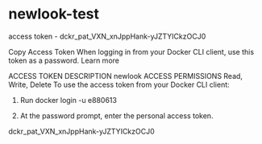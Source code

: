 # newlook-test

access token - dckr_pat_VXN_xnJppHank-yJZTYICkzOCJ0


Copy Access Token
When logging in from your Docker CLI client, use this token as a password. Learn more

ACCESS TOKEN DESCRIPTION
newlook
ACCESS PERMISSIONS
Read, Write, Delete
To use the access token from your Docker CLI client:

1. Run docker login -u e880613

2. At the password prompt, enter the personal access token.

dckr_pat_VXN_xnJppHank-yJZTYICkzOCJ0
